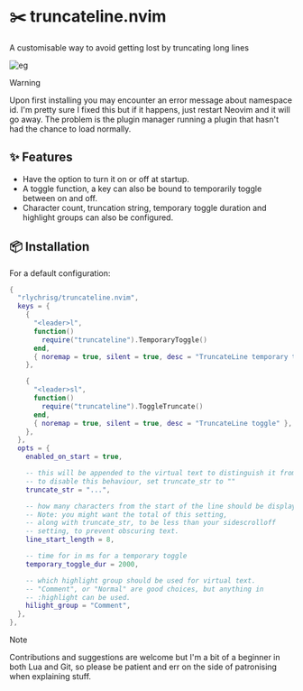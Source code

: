 # ✂️  truncateline.nvim

A customisable way to avoid getting lost by truncating long lines

![eg](eg.png)

> [!WARNING]
> Upon first installing you may encounter an error message about namespace id. I'm pretty sure I fixed this but if it happens, just restart Neovim and it will go away. The problem is the plugin manager running a plugin that hasn't had the chance to load normally.

## ✨ Features

+ Have the option to turn it on or off at startup.
+ A toggle function, a key can also be bound to temporarily toggle between on and off.
+ Character count, truncation string, temporary toggle duration and highlight groups can also be configured.

## 📦 Installation

For a default configuration:

```lua
{
  "rlychrisg/truncateline.nvim",
  keys = {
    {
      "<leader>l",
      function()
        require("truncateline").TemporaryToggle()
      end,
      { noremap = true, silent = true, desc = "TruncateLine temporary toggle" },
    },

    {
      "<leader>sl",
      function()
        require("truncateline").ToggleTruncate()
      end,
      { noremap = true, silent = true, desc = "TruncateLine toggle" },
    },
  },
  opts = {
    enabled_on_start = true,

    -- this will be appended to the virtual text to distinguish it from the actual text
    -- to disable this behaviour, set truncate_str to ""
    truncate_str = "...",

    -- how many characters from the start of the line should be displayed
    -- Note: you might want the total of this setting,
    -- along with truncate_str, to be less than your sidescrolloff
    -- setting, to prevent obscuring text.
    line_start_length = 8,

    -- time for in ms for a temporary toggle
    temporary_toggle_dur = 2000,

    -- which highlight group should be used for virtual text.
    -- "Comment", or "Normal" are good choices, but anything in
    -- :highlight can be used.
    hilight_group = "Comment",
  },
},
```

> [!NOTE]
> Contributions and suggestions are welcome but I'm a bit of a beginner in both Lua and Git, so please be patient and err on the side of patronising when explaining stuff.
